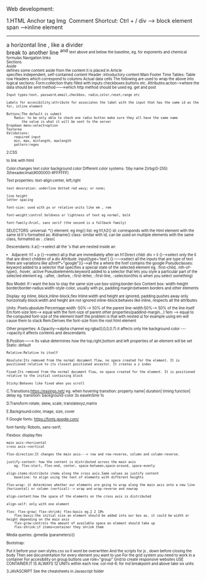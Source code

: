 Web development:

1.HTML
Anchor tag <a href=""></a>
Img <img src="" alt="">
Comment <!----> Shortcut: Ctrl + /
div --> block element
span -->inline element

<hr> a horizontal line , like a divider
<br> break to another line
<sup> and <sub> text above and below the baseline, eg. for exponents and chemical formulas
Navigation links <nav>
Sections <section>
Aside <aside> defines some content aside from the content it is placed in
Article <article></article> specifies independent, self-contained content
Header :introductory content
Main
Footer
Time
Tables:
    <tr> Table row
    <th> Headers which correspond to columns
    <td> Actual data cells
    The following are used to wrap the above into logical sections:
    <thead>
    <tbody>
    <tfoot>
Form:collection thats filled with inputs checkboxes buttons etc.
    Attributes:action-->where the data should be sent
                method--->which http method should be used eg. get and post

    Input types:text, password,email,checkbox, radio,color,reset,range etc

    Labels for accesibility:attribute for associates the label with the input that has the same id as the for, inline element

    Buttons:The default is submit
        Radio: to be only able to check one radio button make sure they all have the same name
            the value is what it will be sent to the server
    Dropdown menu:select>option
    Textarea
    Validations:
        required input
        min, max, minlength, maxlength
        pattern:regex

2.CSS

<link rel="stylesheet" href="styles.css"> to link with html

Color:changes text color
background color
Different color systems:
1)by name
2)rbg(0-255)
3)hexadecimal(#000000-#FFFFFF)

Text properties:
text-align:center, left,right

    text decoration: underline dotted red wavy; or none;

    line height
    letter spacing

    font-size: used with px or relative units like em , rem

    font-weight:control boldness or lightness of text eg normal, bold

    font-family:Ariel, sans serif (the second is a fallback family)

SELECTORS:
universal: \*{}
element: eg img{}
list: eg h1,h2{}
id: corresponds with the html element with the same id.It's formatted as: #idname{}
class: similar with id, can be used on multiple elements with the same class, formatted as : .class{

Descendants: li a{}-->select all the <a>'s that are nested inside an <li>
Adjacent: h1 + p {}-->select all p that are immediately after an h1
Direct child: div > li {}-->select only the li that are direct children of a div
Attribute: input[type='text'] {}--->select all the inputs that are type of text
there are variations like a[href*="google"]{}-->all the a where the href contains the google
Pseudoclasses: keyword added to a selector that specifies a special state of the selected element
eg. :first-child, :nth-of-type(), :hover, :active
Pseudoelements:keyword added to a selector that lets you style a particular part of the selected element eg. ::after, ::before, ::first-letter, ::first-line, ::selection(this is when you select something)

Box Model:
If i want the box to stay the same size use box-sizing:border-box
Content box: width-height
border/border-radius:width-style-color, usually with px,
padding
margin:between borders and other elements

Display:
eg inline, block,inline-block,flex
Inline:width and height are ignored, padding pushes away only horizontally
block:width and height are not ignored
inline-block:behaves like inline, respects all the attributes

Units:
Pixels:absolute
Percentage:width :50%--> 50% of the parent
line-width:50%--> 50% of the line itself
Em:font-size:1em--> equal with the font-size of parent
other properties(paddind-margin...):1em --> equal to the computed font-size of the element itself
the problem is that with nested ul for example using em will cause them to stack
Rem:Derives the font-size from the root html element

Other properties:
A.Opacity-->alpha channel eg rgba(0,0,0,0.7).it affects only hte background color
--->opacity.it affects contents and descendants

B.Position---> Its value determines how the top,right,bottom and left properties of an element will be set
Static: default

    Relative:Relative to itself

    Absolute:Its removed from the normal document flow, no space created for the element. It is positioned relative to its closest positioned ancestor. It creates a z index

    Fixed:Its removed from the normal document flow, no space created for the element. It is positioned relative to the initial containing block

    Sticky:Behaves like fixed when you scroll

C.Transitions:https://easings.net/
eg. when hovering
transition: property name| duration| timing function| delay
eg. transition: background-color 3s easeInSine 1s

D.Transform
rotate, skew, scale, translatexyz,matrix

E.Background:color, image, size, cover

F.Google fonts: https://fonts.google.com/

<link href="https://fonts.googleapis.com/css2?family=Montserrat&family=Roboto:wght@100;400&display=swap"
        rel="stylesheet"> 
        font-family: Roboto, sans-serif;

Flexbox:
display:flex

    main axis->horizontal
    cross axis->vertical

    flex-direction:It changes the main axis---> row and row-reverse, column and column-reverse.

    justify-content: how the content is distributed across the main axis
        eg. flex-start, flex-end, center, space-between,space-around, space-evenly

    align-items:distribute items along the cross axis.Same values as justify content
        baseline: to align using the text of elements with different heights

    flex-wrap: it determines whether our elements are going to wrap along the main axis onto a new line (horizontal) or column (vertical)--> wrap and wrap-reverse and nowrap

    align-content:how the space of the elements on the cross axis is distributed

    align-self: only with one element

    flex: flex-grow| flex-shrink| flex-basis eg.2 2 10%
        flex-basis:the initial size an element should be added into our box as. it could be width or height depending on the main axis
        flex-grow:controls the amount of available space en element should take up
        flex-shrink:if items>container they shrink them

Media queries: @media (parameters){}

Bootstrap:

<link rel="stylesheet" href="https://stackpath.bootstrapcdn.com/bootstrap/4.5.0/css/bootstrap.min.css"
        integrity="sha384-9aIt2nRpC12Uk9gS9baDl411NQApFmC26EwAOH8WgZl5MYYxFfc+NcPb1dKGj7Sk" crossorigin="anonymous">
Put it before your own styles.css so it wont be overwritten
And the scripts for js , down before closing the body
<script src="https://code.jquery.com/jquery-3.5.1.slim.min.js"
        integrity="sha384-DfXdz2htPH0lsSSs5nCTpuj/zy4C+OGpamoFVy38MVBnE+IbbVYUew+OrCXaRkfj"
        crossorigin="anonymous"></script>
    <script src="https://cdn.jsdelivr.net/npm/popper.js@1.16.0/dist/umd/popper.min.js"
        integrity="sha384-Q6E9RHvbIyZFJoft+2mJbHaEWldlvI9IOYy5n3zV9zzTtmI3UksdQRVvoxMfooAo"
        crossorigin="anonymous"></script>
    <script src="https://stackpath.bootstrapcdn.com/bootstrap/4.5.0/js/bootstrap.min.js"
        integrity="sha384-OgVRvuATP1z7JjHLkuOU7Xw704+h835Lr+6QL9UvYjZE3Ipu6Tp75j7Bh/kR0JKI"
        crossorigin="anonymous"></script>
Then see documentation for every element you want to use
For the grid system you need to work in a container
For accesibility on group buttons use role="group"
Grid:to create responsive websites USE CONTAINER.IT IS ALWAYS 12 UNITs within each row.
    col-md-6: for md breakpoint and above take six units

3.JAVASCRIPT
See the cheatsheets in Javascript folder
